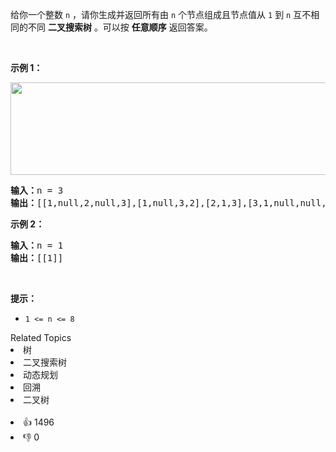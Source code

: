 <p>给你一个整数 <code>n</code> ，请你生成并返回所有由 <code>n</code> 个节点组成且节点值从 <code>1</code> 到 <code>n</code> 互不相同的不同 <strong>二叉搜索树</strong><em> </em>。可以按 <strong>任意顺序</strong> 返回答案。</p>

<p>&nbsp;</p>

<div class="original__bRMd"> 
 <div> 
  <p><strong>示例 1：</strong></p> 
  <img alt="" src="https://assets.leetcode.com/uploads/2021/01/18/uniquebstn3.jpg" style="width: 600px; height: 148px;" /> 
  <pre>
<strong>输入：</strong>n = 3
<strong>输出：</strong>[[1,null,2,null,3],[1,null,3,2],[2,1,3],[3,1,null,null,2],[3,2,null,1]]
</pre> 
 </div>
</div>

<p><strong>示例 2：</strong></p>

<pre>
<strong>输入：</strong>n = 1
<strong>输出：</strong>[[1]]
</pre>

<p>&nbsp;</p>

<p><strong>提示：</strong></p>

<ul> 
 <li><code>1 &lt;= n &lt;= 8</code></li> 
</ul>

<div><div>Related Topics</div><div><li>树</li><li>二叉搜索树</li><li>动态规划</li><li>回溯</li><li>二叉树</li></div></div><br><div><li>👍 1496</li><li>👎 0</li></div>